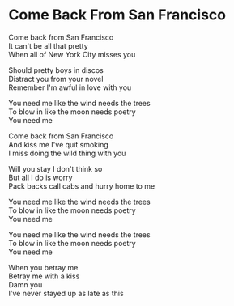 # Come Back From San Francisco  

Come back from San Francisco  
It can't be all that pretty  
When all of New York City misses you  

Should pretty boys in discos  
Distract you from your novel  
Remember I'm awful in love with you  

You need me like the wind needs the trees  
To blow in like the moon needs poetry  
You need me  

Come back from San Francisco  
And kiss me I've quit smoking  
I miss doing the wild thing with you  

Will you stay I don't think so  
But all I do is worry  
Pack backs call cabs and hurry home to me  

You need me like the wind needs the trees  
To blow in like the moon needs poetry  
You need me  

You need me like the wind needs the trees  
To blow in like the moon needs poetry  
You need me  

When you betray me  
Betray me with a kiss  
Damn you  
I've never stayed up as late as this  
